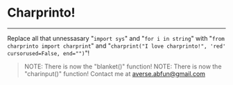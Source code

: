 # Charprinto!
---
Replace all that unnessasary "`import sys`" and "`for i in string`" with "`from charprinto import charprint`" and "`charprint("I love charprinto!", 'red' cursorused=False, end="")`"!

> NOTE: There is now the "blanket()" function!
NOTE: There is now the "charinput()" function!
Contact me at <averse.abfun@gmail.com>
